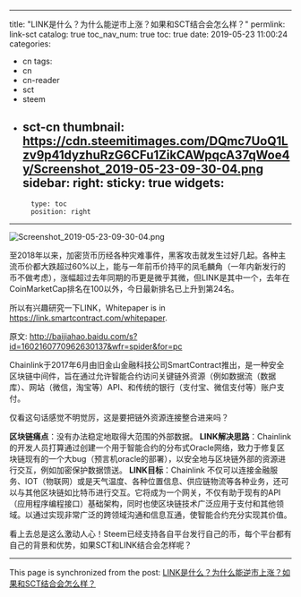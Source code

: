 
---
title: "LINK是什么？为什么能逆市上涨？如果和SCT结合会怎么样？"
permlink: link-sct
catalog: true
toc_nav_num: true
toc: true
date: 2019-05-23 11:00:24
categories:
- cn
tags:
- cn
- cn-reader
- sct
- steem
- sct-cn
thumbnail: https://cdn.steemitimages.com/DQmc7UoQ1Lzv9p41dyzhuRzG6CFu1ZikCAWpqcA37qWoe4y/Screenshot_2019-05-23-09-30-04.png
sidebar:
    right:
        sticky: true
widgets:
    -
        type: toc
        position: right
---


![Screenshot_2019-05-23-09-30-04.png](https://cdn.steemitimages.com/DQmc7UoQ1Lzv9p41dyzhuRzG6CFu1ZikCAWpqcA37qWoe4y/Screenshot_2019-05-23-09-30-04.png)

至2018年以来，加密货币历经各种灾难事件，黑客攻击就发生过好几起。各种主流币价都大跌超过60%以上，能与一年前币价持平的凤毛麟角（一年内新发行的币不做考虑），涨幅超过去年同期的币更是微乎其微，但LINK是其中一个，去年在CoinMarketCap排名在100以外，今日最新排名已上升到第24名。

所以有兴趣研究一下LINK，Whitepaper is in https://link.smartcontract.com/whitepaper.

原文: http://baijiahao.baidu.com/s?id=1602160770962630137&wfr=spider&for=pc

Chainlink于2017年6月由旧金山金融科技公司SmartContract推出，是一种安全区块链中间件，旨在通过允许智能合约访问关键链外资源（例如数据流（数据库）、网站（微信，淘宝等）API、和传统的银行（支付宝、微信支付等）账户支付。

仅看这句话感觉不明觉厉，这是要把链外资源连接整合进来吗？

<b>区块链痛点</b>：没有办法稳定地取得大范围的外部数据。
<b>LINK解决思路</b>：Chainlink的开发人员打算通过创建一个用于智能合约的分布式Oracle网络，致力于修复区块链现有的一个大bug（预言机oracle的部署），以安全地与区块链外部的资源进行交互，例如加密保护数据馈送。
<b>LINK目标</b>：Chainlink 不仅可以连接金融服务、IOT（物联网）或是天气温度、各种位置信息、供应链物流等各种业务，还可以与其他区块链如比特币进行交互。它将成为一个网关，不仅有助于现有的API（应用程序编程接口）基础架构，同时也使区块链技术广泛应用于支付和其他领域。以通过实现非常广泛的跨领域沟通和信息互通，使智能合约充分实现其价值。

看上去总是这么激动人心！Steem已经支持各自平台发行自己的币，每个平台都有自己的背景和优势，如果SCT和LINK结合会怎样呢？

- - -

This page is synchronized from the post: [LINK是什么？为什么能逆市上涨？如果和SCT结合会怎么样？](https://steemit.com/@andrewma/link-sct)
